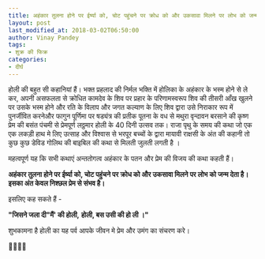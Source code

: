 ```yaml
---
title: अहंकार तुलना होने पर ईर्ष्या को, चोट पहुंचने पर क्रोध को और उकसावा मिलने पर लोभ को जन्म देता है। इसका अंत केवल निश्छल प्रेम से संभव है।
layout: post
last_modified_at: 2018-03-02T06:50:00
author: Vinay Pandey
tags:
- शुक्र की फिक्र
categories:
- दीर्घ
---
```

होली की बहुत सी कहानियां हैं। भक्त प्रहलाद की निर्मल भक्ति में  होलिका के अहंकार के भस्म होने से ले कर, अपनी असफलता से क्रोधित कामदेव के शिव पर प्रहार के परिणामस्वरूप शिव की तीसरी आँख खुलने पर उसके  भस्म होने और रति के विलाप और जगत कल्याण के लिए शिव द्वारा उसे निराकार रूप में  पुनर्जीवित करनेऔर फागुन पूर्णिमा पर षड्यंत्र की प्रतीक पूतना के वध से मथुरा वृन्दावन बरसाने की कृष्ण प्रेम की बसंत पंचमी से प्रेमपूर्ण लठ्ठमार होली के 40 दिनी उत्सव तक। राजा पृथु के समय की कथा जो एक एक लकड़ी हाथ मे लिए उत्साह और विश्वास से भरपूर बच्चों के द्वारा मायावी राक्षसी के अंत की कहानी तो कुछ कुछ डेविड गोलिथ की बाइबिल की कथा से मिलती जुलती लगती है । 

महत्वपूर्ण यह कि सभी कथाएं अन्ततोगत्व अहंकार के पतन और प्रेम की विजय की कथा कहती हैं।

**अहंकार तुलना होने पर ईर्ष्या को, चोट पहुंचने पर क्रोध को और उकसावा मिलने पर लोभ को जन्म देता है। इसका अंत केवल निश्छल प्रेम से संभव है।**

इसलिए कह सकते हैं -

**"जिसने जला दी"मैं' की होली,**
**होली, बस उसी की हो ली ।"**

शुभकामना है 
होली का यह पर्व आपके जीवन मे प्रेम और उमंग का संचरण करे।

🙏🌷🌷🙏



